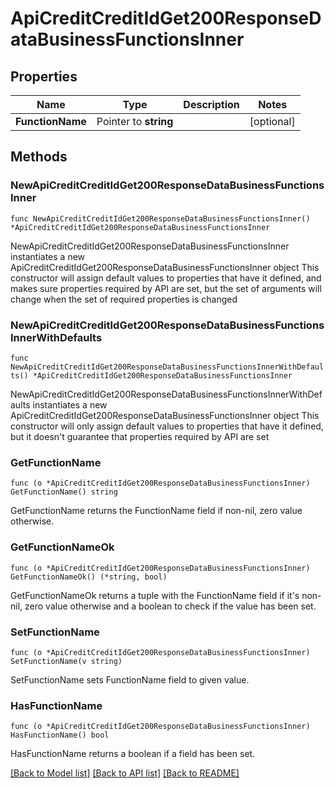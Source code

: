 # ApiCreditCreditIdGet200ResponseDataBusinessFunctionsInner

## Properties

Name | Type | Description | Notes
------------ | ------------- | ------------- | -------------
**FunctionName** | Pointer to **string** |  | [optional] 

## Methods

### NewApiCreditCreditIdGet200ResponseDataBusinessFunctionsInner

`func NewApiCreditCreditIdGet200ResponseDataBusinessFunctionsInner() *ApiCreditCreditIdGet200ResponseDataBusinessFunctionsInner`

NewApiCreditCreditIdGet200ResponseDataBusinessFunctionsInner instantiates a new ApiCreditCreditIdGet200ResponseDataBusinessFunctionsInner object
This constructor will assign default values to properties that have it defined,
and makes sure properties required by API are set, but the set of arguments
will change when the set of required properties is changed

### NewApiCreditCreditIdGet200ResponseDataBusinessFunctionsInnerWithDefaults

`func NewApiCreditCreditIdGet200ResponseDataBusinessFunctionsInnerWithDefaults() *ApiCreditCreditIdGet200ResponseDataBusinessFunctionsInner`

NewApiCreditCreditIdGet200ResponseDataBusinessFunctionsInnerWithDefaults instantiates a new ApiCreditCreditIdGet200ResponseDataBusinessFunctionsInner object
This constructor will only assign default values to properties that have it defined,
but it doesn't guarantee that properties required by API are set

### GetFunctionName

`func (o *ApiCreditCreditIdGet200ResponseDataBusinessFunctionsInner) GetFunctionName() string`

GetFunctionName returns the FunctionName field if non-nil, zero value otherwise.

### GetFunctionNameOk

`func (o *ApiCreditCreditIdGet200ResponseDataBusinessFunctionsInner) GetFunctionNameOk() (*string, bool)`

GetFunctionNameOk returns a tuple with the FunctionName field if it's non-nil, zero value otherwise
and a boolean to check if the value has been set.

### SetFunctionName

`func (o *ApiCreditCreditIdGet200ResponseDataBusinessFunctionsInner) SetFunctionName(v string)`

SetFunctionName sets FunctionName field to given value.

### HasFunctionName

`func (o *ApiCreditCreditIdGet200ResponseDataBusinessFunctionsInner) HasFunctionName() bool`

HasFunctionName returns a boolean if a field has been set.


[[Back to Model list]](../README.md#documentation-for-models) [[Back to API list]](../README.md#documentation-for-api-endpoints) [[Back to README]](../README.md)


